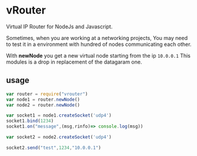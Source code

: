 # vRouter
Virtual IP Router for NodeJs and Javascript.

Sometimes, when you are working at a networking projects, You may need to test it in a  environment with hundred of nodes communicating each other.

With **newNode** you get a new virtual node starting from the ip `10.0.0.1`
This modules is a drop in replacement of the datagaram one.


usage
---
``` javascript
var router = require("vrouter")
var node1 = router.newNode()
var node2 = router.newNode()

var socket1 = node1.createSocket('udp4')
socket1.bind(1234)
socket1.on("message",(msg,rinfo)=> console.log(msg))

var socket2 = node2.createSocket('udp4')

socket2.send("test",1234,"10.0.0.1")
